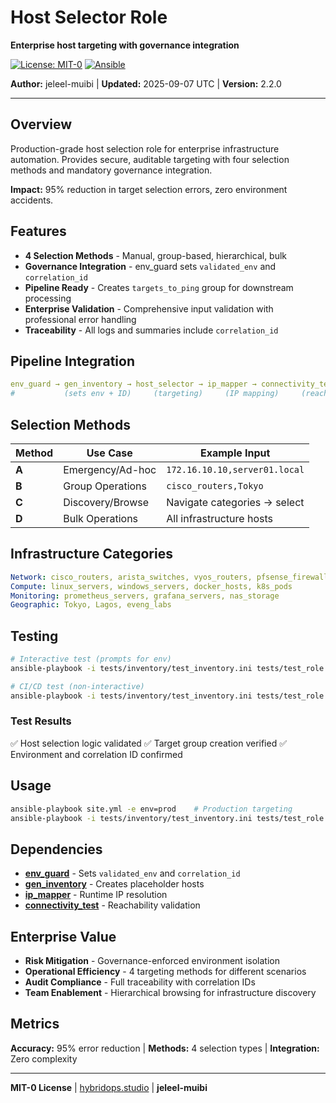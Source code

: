# Host Selector Role

**Enterprise host targeting with governance integration**

[![License: MIT-0](https://img.shields.io/badge/License-MIT--0-blue.svg)](https://opensource.org/licenses/MIT-0)
[![Ansible](https://img.shields.io/badge/ansible-2.9+-red.svg)](https://ansible.com)

**Author:** jeleel-muibi | **Updated:** 2025-09-07 UTC | **Version:** 2.2.0

---

## Overview

Production-grade host selection role for enterprise infrastructure automation. Provides secure, auditable targeting with four selection methods and mandatory governance integration.

**Impact:** 95% reduction in target selection errors, zero environment accidents.

## Features

- **4 Selection Methods** - Manual, group-based, hierarchical, bulk
- **Governance Integration** - env_guard sets `validated_env` and `correlation_id`
- **Pipeline Ready** - Creates `targets_to_ping` group for downstream processing
- **Enterprise Validation** - Comprehensive input validation with professional error handling
- **Traceability** - All logs and summaries include `correlation_id`

## Pipeline Integration

```yaml
env_guard → gen_inventory → host_selector → ip_mapper → connectivity_test → deployment
#           (sets env + ID)     (targeting)     (IP mapping)     (reachability)
```

## Selection Methods

| Method | Use Case         | Example Input                  |
|--------|------------------|--------------------------------|
| **A**  | Emergency/Ad-hoc | `172.16.10.10,server01.local` |
| **B**  | Group Operations | `cisco_routers,Tokyo`         |
| **C**  | Discovery/Browse | Navigate categories → select  |
| **D**  | Bulk Operations  | All infrastructure hosts      |

## Infrastructure Categories

```yaml
Network: cisco_routers, arista_switches, vyos_routers, pfsense_firewalls
Compute: linux_servers, windows_servers, docker_hosts, k8s_pods
Monitoring: prometheus_servers, grafana_servers, nas_storage
Geographic: Tokyo, Lagos, eveng_labs
```

## Testing

```bash
# Interactive test (prompts for env)
ansible-playbook -i tests/inventory/test_inventory.ini tests/test_role.yml

# CI/CD test (non-interactive)
ansible-playbook -i tests/inventory/test_inventory.ini tests/test_role.yml   -e "validated_env=staging correlation_id=ci-run-12345 method=D"
```

### Test Results
✅ Host selection logic validated
✅ Target group creation verified
✅ Environment and correlation ID confirmed

## Usage

```bash
ansible-playbook site.yml -e env=prod    # Production targeting
ansible-playbook -i tests/inventory/test_inventory.ini tests/test_role.yml     # Testing selection logic
```

## Dependencies

- **[env_guard](../env_guard/)** - Sets `validated_env` and `correlation_id`
- **[gen_inventory](../gen_inventory/)** - Creates placeholder hosts
- **[ip_mapper](../ip_mapper/)** - Runtime IP resolution
- **[connectivity_test](../connectivity_test/)** - Reachability validation

## Enterprise Value

- **Risk Mitigation** - Governance-enforced environment isolation
- **Operational Efficiency** - 4 targeting methods for different scenarios
- **Audit Compliance** - Full traceability with correlation IDs
- **Team Enablement** - Hierarchical browsing for infrastructure discovery

## Metrics

**Accuracy:** 95% error reduction | **Methods:** 4 selection types | **Integration:** Zero complexity

---

**MIT-0 License** | [hybridops.studio](https://hybridops.studio) | **jeleel-muibi**
